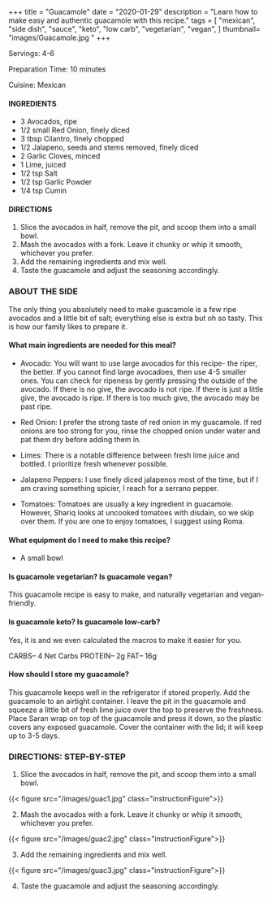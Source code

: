 
+++
title = "Guacamole"
date = "2020-01-29"
description = "Learn how to make easy and authentic guacamole with this recipe."
tags = [
    "mexican",
    "side dish",
    "sauce",
    "keto",
    "low carb",
    "vegetarian",
    "vegan",
]
thumbnail= "images/Guacamole.jpg
"
+++

Servings: 4-6 <!--more-->

Preparation Time: 10 minutes 

Cuisine: Mexican

#### INGREDIENTS 

* 3 Avocados, ripe
* 1/2 small Red Onion, finely diced
* 3 tbsp Cilantro, finely chopped
* 1/2 Jalapeno, seeds and stems removed, finely diced
* 2 Garlic Cloves, minced
* 1 Lime, juiced
* 1/2 tsp Salt 
* 1/2 tsp Garlic Powder 
* 1/4 tsp Cumin 

#### DIRECTIONS 

1. Slice the avocados in half, remove the pit, and scoop them into a small bowl. 
2. Mash the avocados with a fork. Leave it chunky or whip it smooth, whichever you prefer. 
3. Add the remaining ingredients and mix well. 
4. Taste the guacamole and adjust the seasoning accordingly. 
 
### ABOUT THE SIDE 

The only thing you absolutely need to make guacamole is a few ripe avocados and a little bit of salt; everything else is extra but oh so tasty. This is how our family likes to prepare it. 

#### What main ingredients are needed for this meal?

* Avocado: You will want to use large avocados for this recipe- the riper, the better. If you cannot find large avocadoes, then use 4-5 smaller ones. You can check for ripeness by gently pressing the outside of the avocado. If there is no give, the avocado is not ripe. If there is just a little give, the avocado is ripe. If there is too much give, the avocado may be past ripe. 

* Red Onion: I prefer the strong taste of red onion in my guacamole. If red onions are too strong for you, rinse the chopped onion under water and pat them dry before adding them in. 

* Limes: There is a notable difference between fresh lime juice and bottled. I prioritize fresh whenever possible. 

* Jalapeno Peppers: I use finely diced jalapenos most of the time, but if I am craving something spicier, I reach for a serrano pepper. 

* Tomatoes: Tomatoes are usually a key ingredient in guacamole. However, Shariq looks at uncooked tomatoes with disdain, so we skip over them. If you are one to enjoy tomatoes, I suggest using Roma. 

#### What equipment do I need to make this recipe?

* A small bowl 

#### Is guacamole vegetarian? Is guacamole vegan?

This guacamole recipe is easy to make, and naturally vegetarian and vegan-friendly. 

#### Is guacamole keto? Is guacamole low-carb? 

Yes, it is and we even calculated the macros to make it easier for you.

CARBS– 4 Net Carbs
PROTEIN– 2g
FAT– 16g 

#### How should I store my guacamole?

This guacamole keeps well in the refrigerator if stored properly. Add the guacamole to an airtight container. I leave the pit in the guacamole and squeeze a little bit of fresh lime juice over the top to preserve the freshness. Place Saran wrap on top of the guacamole and press it down, so the plastic covers any exposed guacamole. Cover the container with the lid; it will keep up to 3-5 days.

 ### DIRECTIONS: STEP-BY-STEP

1. Slice the avocados in half, remove the pit, and scoop them into a small bowl. 

{{< figure src="/images/guac1.jpg" class="instructionFigure">}}

2. Mash the avocados with a fork. Leave it chunky or whip it smooth, whichever you prefer. 

{{< figure src="/images/guac2.jpg" class="instructionFigure">}}

3. Add the remaining ingredients and mix well. 

{{< figure src="/images/guac3.jpg" class="instructionFigure">}}

4. Taste the guacamole and adjust the seasoning accordingly. 



